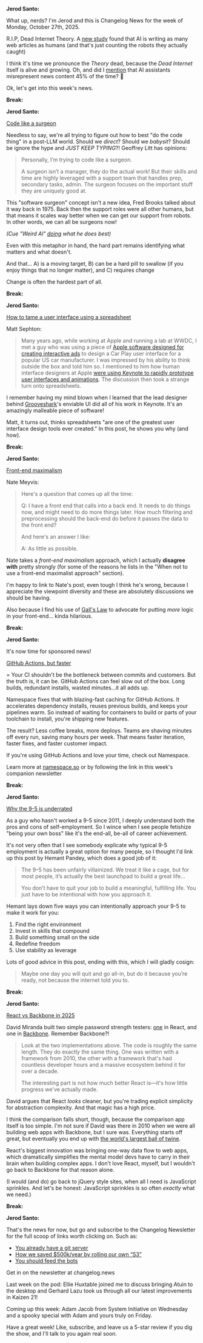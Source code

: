 **Jerod Santo:**

What up, nerds? I'm Jerod and this is Changelog News for the week of Monday, October 27th, 2025.

R.I.P, Dead Internet Theory. A [new study](https://sherwood.news/tech/reading-an-article-online-its-now-a-coin-flip-whether-it-was-authored-by-a/) found that AI is writing as many web articles as humans (and that's just counting the robots they actually caught)

I think it's time we pronounce the *Theory* dead, because the *Dead Internet* itself is alive and growing. Oh, and did I [mention](https://www.bbc.com/mediacentre/2025/new-ebu-research-ai-assistants-news-content) that AI assistants misrepresent news content 45% of the time? 🫠

Ok, let's get into this week's news.

**Break:**

**Jerod Santo:**

[Code like a surgeon](https://www.geoffreylitt.com/2025/10/24/code-like-a-surgeon)

Needless to say, we're all trying to figure out how to best "do the code thing" in a post-LLM world. Should we *direct*? Should we *babysit*? Should be ignore the hype and *JUST KEEP TYPING*?! Geoffrey Litt has opinions:

> Personally, I’m trying to code like a surgeon.
>
> A surgeon isn’t a manager, they do the actual work! But their skills and time are highly leveraged with a support team that handles prep, secondary tasks, admin. The surgeon focuses on the important stuff they are uniquely good at.

This "software surgeon" concept isn't a new idea, Fred Brooks talked about it way back in 1975. Back then the support roles were all other humans, but that means it scales way better when we can get our support from robots. In other words, we can all be surgeons now! 

*(Cue "Weird Al" [doing](https://www.youtube.com/watch?v=notKtAgfwDA) what he does best)*

Even with this metaphor in hand, the hard part remains identifying what matters and what doesn't. 

And that... A) is a moving target, B) can be a hard pill to swallow (if you enjoy things that no longer matter), and C) requires change

Change is often the hardest part of all.

**Break:**

**Jerod Santo:**

[How to tame a user interface using a spreadsheet](https://blog.gingerbeardman.com/2025/10/11/how-to-tame-a-user-interface-using-a-spreadsheet/)

Matt Sephton:

> Many years ago, while working at Apple and running a lab at WWDC, I met a guy who was using a piece of [Apple software designed for creating interactive ads](https://en.wikipedia.org/wiki/IAd_Producer) to design a Car Play user interface for a popular US car manufacturer. I was impressed by his ability to think outside the box and told him so. I mentioned to him how human interface designers at Apple [were using Keynote to rapidly prototype user interfaces and animations](https://www.youtube.com/watch?v=DGn7BcFGigc&t=474s). The discussion then took a strange turn onto spreadsheets.

I remember having my mind blown when I learned that the lead designer behind [Grooveshark](https://jerodsanto.net/2010/12/the-tech-behind-the-new-grooveshark/)'s enviable UI did all of his work in Keynote. It's an amazingly malleable piece of software! 

Matt, it turns out, thinks spreadsheets "are one of the greatest user interface design tools ever created." In this post, he shows you why (and how).

**Break:**

**Jerod Santo:**

[Front-end maximalism](https://www.natemeyvis.com/front-end-maximalism/)

Nate Meyvis:

> Here's a question that comes up all the time:
>
> Q: I have a front end that calls into a back end. It needs to do things now, and might need to do more things later. How much filtering and preprocessing should the back-end do before it passes the data to the front end?
>
> And here's an answer I like:
>
> A: As little as possible.

Nate takes a *front-end maximalism* approach, which I actually **disagree with** pretty strongly (for some of the reasons he lists in the "When not to use a front-end maximalist approach" section). 

I'm happy to link to Nate's post, even tough I think he's wrong, because I appreciate the viewpoint diversity and these are absolutely discussions we should be having. 

Also because I find his use of [Gall's Law](https://www.laws-of-software.com/laws/gall/) to advocate for putting *more* logic in your front-end... kinda hilarious.

**Break:**

**Jerod Santo:**

It's now time for sponsored news!

[GitHub Actions, but faster](https://namespace.so/docs/solutions/github-actions/caching)

=
Your CI shouldn't be the bottleneck between commits and customers. But the truth is, it can be. GitHub Actions can feel slow out of the box. Long builds, redundant installs, wasted minutes...it all adds up.

Namespace fixes that with blazing-fast caching for GitHub Actions. It accelerates dependency installs, reuses previous builds, and keeps your pipelines warm. So instead of waiting for containers to build or parts of your toolchain to install, you're shipping new features.

The result? Less coffee breaks, more deploys. Teams are shaving minutes off every run, saving many hours per week. That means faster iteration, faster fixes, and faster customer impact.

If you're using GitHub Actions and love your time, check out Namespace.

Learn more at [namespace.so](https://namespace.so) or by following the link in this week's companion newsletter

**Break:**

**Jerod Santo:**

[Why the 9-5 is underrated](https://thehustlingengineer.substack.com/p/maybe-the-95-isnt-so-bad-after-all)

As a guy who hasn't worked a 9-5 since 2011, I deeply understand both the pros and cons of self-employment. So I wince when I see people fetishize "being your own boss" like it's the end-all, be-all of career achievement.

It's not very often that I see somebody explicate why typical 9-5 employment is actually a great option for many people, so I thought I'd link up this post by Hemant Pandey, which does a good job of it:

> The 9–5 has been unfairly villainized. We treat it like a cage, but for most people, it’s actually the best launchpad to build a great life...
>
> You don’t have to quit your job to build a meaningful, fulfilling life. You just have to be intentional with how you approach it.

Hemant lays down five ways you can intentionally approach your 9-5 to make it work for you:

1. Find the right environment
2. Invest in skills that compound
3. Build something small on the side
4. Redefine freedom
5. Use stability as leverage

Lots of good advice in this post, ending with this, which I will gladly cosign:

> Maybe one day you will quit and go all-in, but do it because you’re ready, not because the internet told you to.

**Break:**

**Jerod Santo:**

[React vs Backbone in 2025](https://backbonenotbad.hyperclay.com/)

David Miranda built two simple password strength testers: [one](https://gist.github.com/panphora/8f4d620ae92e8b28dcb4f20152185749) in React, and one in [Backbone](https://gist.github.com/panphora/1cfc175c2bbffe4ed802e6e61e945603). Remember Backbone?!

> Look at the two implementations above. The code is roughly the same length. They do exactly the same thing. One was written with a framework from 2010, the other with a framework that's had countless developer hours and a massive ecosystem behind it for over a decade.
>
> The interesting part is not how much better React is—it's how little progress we've actually made.

David argues that React *looks* cleaner, but you're trading explicit simplicity for abstraction complexity. And that magic has a high price. 

I think the comparison falls short, though, because the comparison app itself is too simple. I'm not sure if David was there in 2010 when we were all building web apps with Backbone, but I sure was. Everything starts off great, but eventually you end up with [the world's largest ball of twine](https://biggestball.website).

React's biggest innovation was bringing one-way data flow to web apps, which dramatically simplifies the mental model devs have to carry in their brain when building complex apps. I don't love React, myself, but I wouldn't go back to Backbone for that reason alone. 

(I would (and do) go back to jQuery style sites, when all I need is JavaScript sprinkles. And let's be honest: JavaScript sprinkles is so often *exactly* what we need.)

**Break:**

**Jerod Santo:**

That's the news for now, but go and subscribe to the Changelog Newsletter for the full scoop of links worth clicking on. Such as:

- [You already have a git server](https://maurycyz.com/misc/easy_git/)
- [How we saved $500k/year by rolling our own “S3”](https://engineering.nanit.com/how-we-saved-500-000-per-year-by-rolling-our-own-s3-6caec1ee1143)
- [You should feed the bots](https://maurycyz.com/misc/the_cost_of_trash/)

Get in on the newsletter at changelog.news

Last week on the pod: Ellie Huxtable joined me to discuss bringing Atuin to the desktop and Gerhard Lazu took us through all our latest improvements in Kaizen 21!

Coming up this week: Adam Jacob from System Initiative on Wednesday and a spooky special with Adam and yours truly on Friday.

Have a great week! Like, subscribe, and leave us a 5-star review if you dig the show, and I'll talk to you again real soon.
